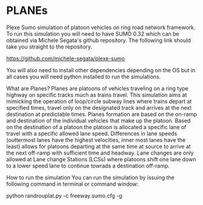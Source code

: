 # PLANEs
Plexe Sumo simulation of platoon vehicles on ring road network framework.
To run this simulation you will need to have SUMO 0.32 which can be obtained via Michele Segata's github repository. 
The following link should take you straight to the repository.

https://github.com/michele-segata/plexe-sumo

You will also need to install other dependencies depending on the OS but in all cases you will need python installed 
to run the simulations.

What are Planes?
Planes are platoons of vehicles traveling on a ring type highway on specific tracks much as trains travel. 
This simulation aims at mimicking the operation of loop/circle subway lines where trains depart at specified times,
travel only on the designated track and arrives at the next destination at predictable times.
Planes formation are based on the on-ramp and destination of the individual vehicles that make up the platoon.
Based on the destination of a platoon the platoon is allocated a specific lane of travel with a specific allowed 
lane speed. Differences in lane speeds (outtermost lanes have the highest velocities, inner most lanes have the least) 
allows for platoons departing at the same time at source to arrive at the next off-ramp with sufficient time and headway.
Lane changes are only allowed at Lane change Stations (LCSs) where platoons shift one lane down to a lower speed lane to 
continue towrads a destination off-ramp.

How to run the simulation
You can run the simulation by issuing the following command in terminal or command window:

python randrouplat.py -c freeway.sumo.cfg -g

